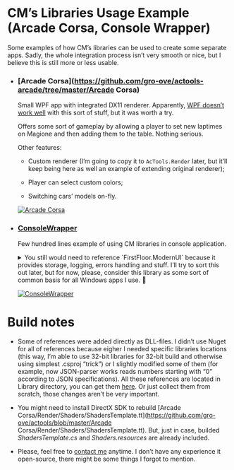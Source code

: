 # CM’s Libraries Usage Example (Arcade Corsa, Console Wrapper)

Some examples of how CM’s libraries can be used to create some separate apps. Sadly, the whole integration process isn’t
very smooth or nice, but I believe this is still more or less usable.

- ### [Arcade Corsa](https://github.com/gro-ove/actools-arcade/tree/master/Arcade Corsa)
    Small WPF app with integrated DX11 renderer. Apparently, [WPF doesn’t work well](http://stackoverflow.com/a/6003900/4267982)
    with this sort of stuff, but it was worth a try.

    Offers some sort of gameplay by allowing a player to set new laptimes on Magione and then adding them to the table.
    Nothing serious.

    Other features:

    - Custom renderer (I’m going to copy it to `AcTools.Render` later, but it’ll keep being here as well an example of 
    extending original renderer);

    - Player can select custom colors;

    - Switching cars’ models on-fly.
    
    [![Arcade Corsa](http://i.imgur.com/or2Ft2g.png)](http://i.imgur.com/or2Ft2g.png)
    
- ### [ConsoleWrapper](https://github.com/gro-ove/actools-arcade/tree/master/ConsoleWrapper)
    Few hundred lines example of using CM libraries in console application. 

    <details> 
    <summary>You still would need to reference `FirstFloor.ModernUI`
    because it provides storage, logging, errors handling and stuff. I’ll try to sort this out later, but for now, please,
    consider this library as some sort of common basis for all Windows apps I use. 😬</summary>
    *How are you supposed to code C# apps anyway? If I would do it properly, I would have now like, hundreds of smallest assemblies, and app would weights twice as much just because of their metadata.*
    </details>
    
    [![ConsoleWrapper](http://i.imgur.com/Vv7teOF.png)](http://i.imgur.com/Vv7teOF.png)

# Build notes

 - Some of references were added directly as DLL-files. I didn’t use Nuget for all of references because eigher I needed specific libraries locations (this way, I’m able to use 32-bit libraries for 32-bit build and otherwise using simplest .csproj “trick”) or I slightly modified some of them (for example, now JSON-parser works reads numbers starting with “0” according to JSON specifications). All these references are located in Library directory, you can get them [here](https://drive.google.com/file/d/0B6GfX1zRa8pOMjdKTnZ1eDZ3SHc/view?usp=drivesdk). Or just collect them from scratch, those changes aren’t be very important.

 - You might need to install DirectX SDK to rebuild [Arcade Corsa/Render/Shaders/ShadersTemplate.tt](https://github.com/gro-ove/actools/blob/master/Arcade Corsa/Render/Shaders/ShadersTemplate.tt). But, just in case, builded *ShadersTemplate.cs* and *Shaders.resources* are already included.

 - Please, feel free to [contact me](https://trello.com/c/w5xT6ssZ/49-contacts) anytime. I don’t have any experience it open-source, there might be some things I forgot to mention.